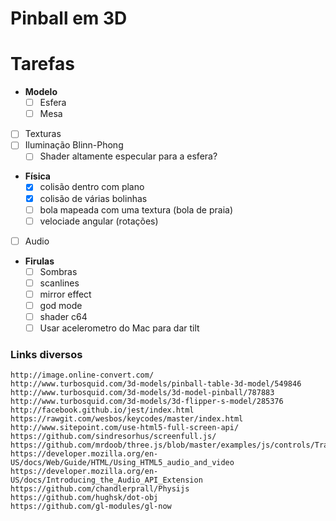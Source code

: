 # Pinball em 3D

# Tarefas

 - **Modelo**
   - [ ] Esfera
   - [ ] Mesa
 - [ ] Texturas
 - [ ] Iluminação Blinn-Phong
   - [ ] Shader altamente especular para a esfera?

 - **Física**
   - [X] colisão dentro com plano
   - [X] colisão de várias bolinhas
   - [ ] bola mapeada com uma textura (bola de praia)
   - [ ] velociade angular (rotações)
 - [ ] Audio
 - **Firulas**
   - [ ] Sombras
   - [ ] scanlines
   - [ ] mirror effect
   - [ ] god mode
   - [ ] shader c64
   - [ ] Usar acelerometro do Mac para dar tilt

### Links diversos

    http://image.online-convert.com/
    http://www.turbosquid.com/3d-models/pinball-table-3d-model/549846
    http://www.turbosquid.com/3d-models/3d-model-pinball/787883
    http://www.turbosquid.com/3d-models/3d-flipper-s-model/285376
    http://facebook.github.io/jest/index.html
    https://rawgit.com/wesbos/keycodes/master/index.html
    http://www.sitepoint.com/use-html5-full-screen-api/
    https://github.com/sindresorhus/screenfull.js/
    https://github.com/mrdoob/three.js/blob/master/examples/js/controls/TrackballControls.js
    https://developer.mozilla.org/en-US/docs/Web/Guide/HTML/Using_HTML5_audio_and_video
    https://developer.mozilla.org/en-US/docs/Introducing_the_Audio_API_Extension
    https://github.com/chandlerprall/Physijs
    https://github.com/hughsk/dot-obj
    https://github.com/gl-modules/gl-now
